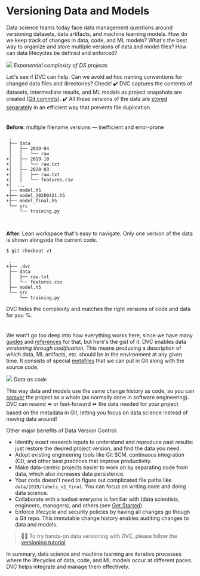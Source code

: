 # Versioning Data and Models

Data science teams today face data management questions around versioning
datasets, data artifacts, and machine learning models. How do we keep track of
changes in data, code, and ML models? What's the best way to organize and store
multiple versions of data and model files? How can data lifecycles be defined
and enforced?

![](/img/data_ver_complex.png) _Exponential complexity of DS projects_

Let's see if DVC can help. Can we avoid ad hoc naming conventions for changed
data files and directories? Check! ✔️ DVC captures the contents of datasets,
intermediate results, and ML models as project snapshots are created
([Git commits](<(https://git-scm.com/book/en/v2/Git-Basics-Recording-Changes-to-the-Repository)>)).
✔️ All these versions of the data are
[stored separately](/doc/user-guide/dvc-files-and-directories#structure-of-the-cache-directory)
in an efficient way that prevents file duplication.

<div style="display: flex; flex-flow: row wrap; margin: 0 -0.5rem;">
<div style="flex: 1 0 50%; padding: 0.5rem;">

**Before**: multiple filename versions — inefficient and error-prone

```git
 .
 ├── data
 │   ├── 2019-04
 │   │   └── raw
+│   ├── 2019-10
+│   │   └── raw.txt
+│   ├── 2020-03
+│   │   ├── raw.txt
+│   │   └── features.csv
+│  ...
 ├── model.h5
+├── model_20200421.h5
+├── model_final.h5
 └── src
     └── training.py
```

</div>
<div style="flex: 1 0 50%; padding: 0.5rem;">

**After**: Lean <abbr>workspace</abbr> that's easy to navigate. Only one version
of the data is shown alongside the current code.

```dvc
$ git checkout v1
```

```git
 .
+├── .dvc
 ├── data
 │   ├── raw.txt
 │   └── features.csv
 ├── model.h5
 └── src
     └── training.py
```

DVC hides the complexity and matches the right versions of code and data for you
💘.

</div>
</div>

We won't go too deep into how everything works here, since we have many
[guides](/doc/user-guide) and [references](/doc/command-reference) for that, but
here's the gist of it: DVC enables data _versioning through codification_. This
means producing a description of which data, ML artifacts, etc. should be in the
environment at any given time. It consists of special
[metafiles](/doc/user-guide/dvc-files-and-directories) that we can put in Git
along with the source code.

![](/img/404.png) _Data as code_

This way data and models use the same change history as code, so you can
[semver](https://semver.org/) the project as a whole (as normally done in
software engineering). DVC can rewind ⏪ or fast-forward ⏩ the data needed for
your project based on the metadata in Git, letting you focus on data science
instead of moving data around!

Other major benefits of Data Version Control:

- Identify exact research inputs to understand and reproduce past results: just
  restore the desired project version, and find the data you need.
- Adopt existing engineering tools like Git SCM, continuous integration (CI),
  and other best practices that improve productivity.
- Make data-centric projects easier to work on by separating code from data,
  which also increases data persistence.
- Your code doesn't need to figure out complicated file paths like
  `data/2019/labels_v2_final`. You can focus on writing code and doing data
  science.
- Collaborate with a toolset everyone is familiar with (data scientists,
  engineers, managers), and others (see [Get Started](/doc/start)).
- Enforce lifecycle and security policies by having all changes go though a Git
  repo. This immutable change history enables auditing changes to data and
  models.

> 👩‍💻 To try hands-on data versioning with DVC, please follow the
> [versioning tutorial](/doc/use-cases/versioning-data-and-model-files/tutorial).

In summary, data science and machine learning are iterative processes where the
lifecycles of data, code, and ML models occur at different paces. DVC helps
integrate and manage them effectively.
